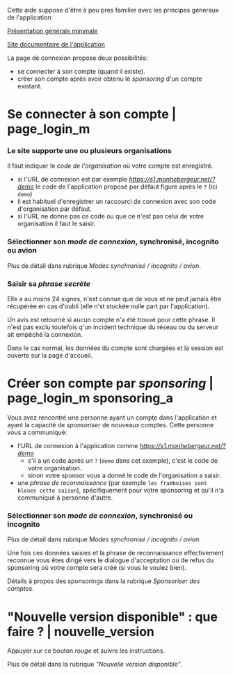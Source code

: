 Cette aide suppose d'être à peu près familier avec les principes généraux de l'application:

<a href="$$/appli/presentation.html" target="_blank">Présentation générale minimale</a>

<a href="$$/index.html" target="_blank">Site documentaire de l'application</a>

La page de connexion propose deux possibilités:
- se connecter à son compte (quand il existe).
- créer son compte après avoir obtenu le _sponsoring_ d'un compte existant.

# Se connecter à son compte | page_login_m
### Le site supporte une ou plusieurs organisations
Il faut indiquer le _code de l'organisation_ où votre compte est enregistré.
- si l'URL de connexion est par exemple _https://s1.monhebergeur.net/?demo_ le code de l'application proposé par défaut figure après le `?` (ici `demo`)
- il est habituel d'enregistrer un raccourci de connexion avec son code d'organisation par défaut.
- si l'URL ne donne pas ce code ou que ce n'est pas celui de votre organisation il faut le saisir.

### Sélectionner son _mode de connexion_, synchronisé, incognito ou avion
Plus de détail dans rubrique _Modes synchronisé / incognito / avion_.

### Saisir sa _phrase secrète_
Elle a au moins 24 signes, n'est connue que de vous et ne peut jamais être récupérée en cas d'oubli (elle n'st stockée nulle part par l'application).

Un avis est retourné si aucun compte n'a été trouvé pour cette phrase. Il n'est pas exclu toutefois q'un incident technique du réseau ou du serveur ait empêché la connexion.

Dans le cas normal, les données du compte sont chargées et la session est ouverte sur la page d'accueil.

# Créer son compte par _sponsoring_ | page_login_m sponsoring_a
Vous avez rencontré une personne ayant un compte dans l'application et ayant la capacité de _sponsoriser_ de nouveaux comptes. Cette personne vous a communiqué:
- l'URL de connexion à l'application comme _https://s1.monhebergeur.net/?demo_ 
  - s'il a un code après un `?` (`demo` dans cet exemple), c'est le code de votre organisation.
  - sinon votre sponsor vous a donné le code de l'organisation a saisir.
- une _phrase de reconnaissance_ (par exemple `les framboises sont bleues cette saison`), spécifiquement pour votre sponsoring et qu'il n'a communiqué à personne d'autre.

### Sélectionner son _mode de connexion_, synchronisé ou incognito
Plus de détail dans rubrique _Modes synchronisé / incognito / avion_.

Une fois ces données saisies et la phrase de reconnaissance effectivement reconnue vous êtes dirigé vers le dialogue d'acceptation ou de refus du sponsoring où votre compte sera créé (si vous le voulez bien).

Détails à propos des sponsorings dans la rubrique _Sponsoriser des comptes_.

# "Nouvelle version disponible" : que faire ? | nouvelle_version
Appuyer sur ce bouton _rouge_ et suivre les instructions.

Plus de détail dans la rubrique _"Nouvelle version disponible"_.
